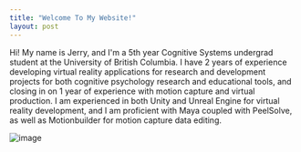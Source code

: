 ```yaml
---
title: "Welcome To My Website!"
layout: post
---
```


Hi! My name is Jerry, and I'm a 5th year Cognitive Systems undergrad student at the University of British Columbia. I have 2 years of experience developing virtual reality applications for research and development projects for both cognitive psychology research and educational tools, and closing in on 1 year of experience with motion capture and virtual production. I am experienced in both Unity and Unreal Engine for virtual reality development, and I am proficient with Maya coupled with PeelSolve, as well as Motionbuilder for motion capture data editing. 





![image](https://github.com/jwang412s/jwang412s.github.io/assets/109396990/dbc4b4cf-8dc8-4a1f-a891-d71c7e535174)
